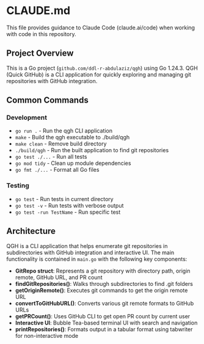 # CLAUDE.md

This file provides guidance to Claude Code (claude.ai/code) when working with code in this repository.

## Project Overview

This is a Go project (`github.com/ddl-r-abdulaziz/qgh`) using Go 1.24.3. QGH (Quick GitHub) is a CLI application for quickly exploring and managing git repositories with GitHub integration.

## Common Commands

### Development
- `go run .` - Run the qgh CLI application
- `make` - Build the qgh executable to ./build/qgh
- `make clean` - Remove build directory
- `./build/qgh` - Run the built application to find git repositories
- `go test ./...` - Run all tests
- `go mod tidy` - Clean up module dependencies
- `go fmt ./...` - Format all Go files

### Testing
- `go test` - Run tests in current directory
- `go test -v` - Run tests with verbose output
- `go test -run TestName` - Run specific test

## Architecture

QGH is a CLI application that helps enumerate git repositories in subdirectories with GitHub integration and interactive UI. The main functionality is contained in `main.go` with the following key components:

- **GitRepo struct**: Represents a git repository with directory path, origin remote, GitHub URL, and PR count
- **findGitRepositories()**: Walks through subdirectories to find .git folders
- **getOriginRemote()**: Executes git commands to get the origin remote URL
- **convertToGitHubURL()**: Converts various git remote formats to GitHub URLs
- **getPRCount()**: Uses GitHub CLI to get open PR count by current user
- **Interactive UI**: Bubble Tea-based terminal UI with search and navigation
- **printRepositories()**: Formats output in a tabular format using tabwriter for non-interactive mode